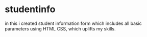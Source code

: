 # studentinfo
in this i created student information form which includes all basic parameters using HTML CSS, which uplifts my skills.
